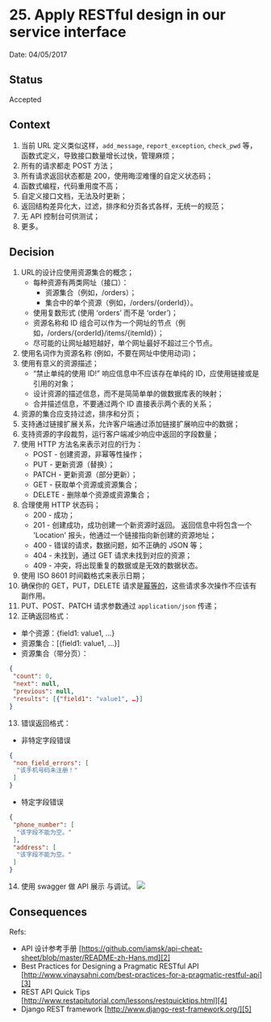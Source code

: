 # 25. Apply RESTful design in our service interface

Date: 04/05/2017

## Status

Accepted

## Context

1. 当前 URL 定义类似这样，`add_message`, `report_exception`, `check_pwd` 等，函数式定义，导致接口数量增长过快，管理麻烦；
2. 所有的请求都走 POST 方法；
3. 所有请求返回状态都是 200，使用晦涩难懂的自定义状态码；
4. 函数式编程，代码重用度不高；
5. 自定义接口文档，无法及时更新；
6. 返回结构差异化大，过滤，排序和分页各式各样，无统一的规范；
7. 无 API 控制台可供测试；
8. 更多。

## Decision

1. URL的设计应使用资源集合的概念；
	* 每种资源有两类网址（接口）：
		* 资源集合（例如，/orders）；
		* 集合中的单个资源（例如，/orders/{orderId}）。
	* 使用复数形式 (使用 ‘orders’ 而不是 ‘order’)；
	* 资源名称和 ID 组合可以作为一个网址的节点（例如，/orders/{orderId}/items/{itemId}）；
	* 尽可能的让网址越短越好，单个网址最好不超过三个节点。
2. 使用名词作为资源名称 (例如，不要在网址中使用动词)；
3. 使用有意义的资源描述；
	* “禁止单纯的使用 ID!” 响应信息中不应该存在单纯的 ID，应使用链接或是引用的对象；
	* 设计资源的描述信息，而不是简简单单的做数据库表的映射；
	* 合并描述信息，不要通过两个 ID 直接表示两个表的关系；
4. 资源的集合应支持过滤，排序和分页；
5. 支持通过链接扩展关系，允许客户端通过添加链接扩展响应中的数据；
6. 支持资源的字段裁剪，运行客户端减少响应中返回的字段数量；
7. 使用 HTTP 方法名来表示对应的行为：
	* POST - 创建资源，非幂等性操作；
	* PUT - 更新资源（替换）；
	* PATCH - 更新资源（部分更新）；
	* GET - 获取单个资源或资源集合；
	* DELETE - 删除单个资源或资源集合；
8. 合理使用 HTTP 状态码；
	* 200 - 成功；
	* 201 - 创建成功，成功创建一个新资源时返回。 返回信息中将包含一个 'Location' 报头，他通过一个链接指向新创建的资源地址；
	* 400 - 错误的请求，数据问题，如不正确的 JSON 等；
	* 404 - 未找到，通过 GET 请求未找到对应的资源；
	* 409 - 冲突，将出现重复的数据或是无效的数据状态。
9. 使用 ISO 8601 时间戳格式来表示日期；
10. 确保你的 GET，PUT，DELETE 请求是[幂等的][1]，这些请求多次操作不应该有副作用。
11. PUT、POST、PATCH 请求参数通过 `application/json` 传递；
12. 正确返回格式：
* 单个资源：{field1: value1, …}
* 资源集合：[{field1: value1, …}]
* 资源集合（带分页）：
```json
{
 "count": 0,
 "next": null,
 "previous": null,
 "results": [{"field1": "value1", …}]
}
```
13. 错误返回格式：
* 非特定字段错误
```json 
{
 "non_field_errors": [
  "该手机号码未注册！"
 ]
}
```
* 特定字段错误
```json
{
 "phone_number": [
  "该字段不能为空。"
 ],
 "address": [
  "该字段不能为空。"
 ]
}
```
14.  使用  swagger  做 API 展示 与调试。
	![][image-1]

## Consequences

Refs:

* API 设计参考手册 [https://github.com/iamsk/api-cheat-sheet/blob/master/README-zh-Hans.md][2]
* Best Practices for Designing a Pragmatic RESTful API [http://www.vinaysahni.com/best-practices-for-a-pragmatic-restful-api][3]
* REST API Quick Tips [http://www.restapitutorial.com/lessons/restquicktips.html][4]
* Django REST framework [http://www.django-rest-framework.org/][5]

[1]:	http://www.restapitutorial.com/lessons/idempotency.html
[2]:	https://github.com/iamsk/api-cheat-sheet/blob/master/README-zh-Hans.md
[3]:	http://www.vinaysahni.com/best-practices-for-a-pragmatic-restful-api
[4]:	http://www.restapitutorial.com/lessons/restquicktips.html
[5]:	http://www.django-rest-framework.org/

[image-1]:	files/swagger.png